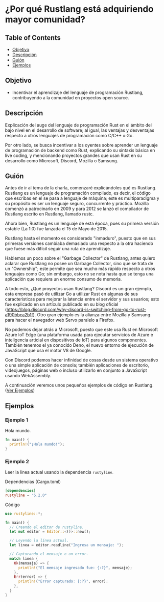 # ¿Por qué Rustlang está adquiriendo mayor comunidad?

## Table of Contents
* [Objetivo](#Objetivo)
* [Descripción](#Descripción)
* [Guión](#Guión)
* [Ejemplos](#Ejemplos)

## Objetivo
* Incentivar el aprendizaje del lenguaje de programación Rustlang, contribuyendo a la comunidad en proyectos open source.

## Descripción
Explicación del auge del lenguaje de programación Rust en el ámbito del bajo nivel en el desarrollo de software; al igual, las ventajas y desventajas respecto a otros lenguajes de programación como C/C++ o Go.

Por otro lado, se busca incentivar a los oyentes sobre aprender un lenguaje de programación de backend como Rust, explicando su sintaxis básica en live coding, y mencionando proyectos grandes que usan Rust en su desarrollo como Microsoft, Discord, Mozilla o Samsung.

## Guión
Antes de ir al tema de la charla, comenzaré explicándoles qué es Rustlang. Rustlang es un lenguaje de programación compilado, es decir, el código que escribas en el se pasa a lenguaje de máquina; este es multiparadigma y su propósito es ser un lenguaje seguro, concurrente y práctico. Mozilla comenzó a patrocinarlo en 2009 y para 2012 se lanzó el compilador de Rustlang escrito en Rustlang, llamado rustc.

Ahora bien, Rustlang es un lenguaje de esta época, pues su primera versión estable (La 1.0) fue lanzada el 15 de Mayo de 2015.

Rustlang hasta el momento es considerado "inmaduro", puesto que en sus primeras versiones cambiaba demasiado una respecto a la otra haciendo que fuese más difícil seguir una ruta de aprendizaje.

Hablemos un poco sobre el "Garbage Collector" de Rustlang, antes quiero aclarar que Rustlang no posee un Garbage Collector, sino que se trata de un "Ownership"; este permite que sea mucho más rápido respecto a otros lenguajes como Go; sin embargo, esto no se nota hasta que se tenga una aplicación que requiera un enorme consumo de memoria.

A todo esto, ¿Qué proyectos usan Rustlang? Discord es un gran ejemplo, esta empresa pasó de utilizar Go a utilizar Rust en algunas de sus características para mejorar la latencia entre el servidor y sus usuarios; esto fue explicado en un artículo publicado en su blog oficial (https://blog.discord.com/why-discord-is-switching-from-go-to-rust-a190bbca2b1f). Otro gran ejemplo es la alianza entre Mozilla y Samsung para hacer el navegador web Servo paralelo a Firefox.

No podemos dejar atrás a Microsoft, puesto que este usa Rust en Microsoft Azure IoT Edge (una plataforma usada para ejecutar servicios de Azure e inteligencia articial en dispositivos de IoT) para algunos componentes. También tenemos el ya conocido Deno, el nuevo entorno de ejecución de JavaScript que usa el motor V8 de Google.

Con Discord podemos hacer infinidad de cosas desde un sistema operativo o una simple aplicación de consola; también aplicaciones de escritorio, videojuegos, páginas web o incluso utilizarlo en conjunto a JavaScript usando WebAssembly.

A continuación veremos unos pequeños ejemplos de código en Rustlang. ([Ver Ejemplos](#Ejemplos))

## Ejemplos

### Ejemplo 1
Hola mundo.

```rust
fn main() {
  println!("¡Hola mundo!");
}
```

### Ejemplo 2
Leer la línea actual usando la dependencia `rustyline`.

Dependencias (Cargo.toml)
```toml
[dependencies]
rustyline = "6.2.0"
```

Código
```rust
use rustyline::*;

fn main() {
  // Creando el editor de rustyline.
  let mut editor = Editor::<()>::new();

  // Leyendo la línea actual.
  let linea = editor.readline("Ingresa un mensaje: ");

  // Capturando el mensaje o un error.
  match linea {
    Ok(mensaje) => {
      println!("El mensaje ingresado fue: {:?}", mensaje);
    },
    Err(error) => {
      println!("Error capturado: {:?}", error);
    },
  }
}
```

